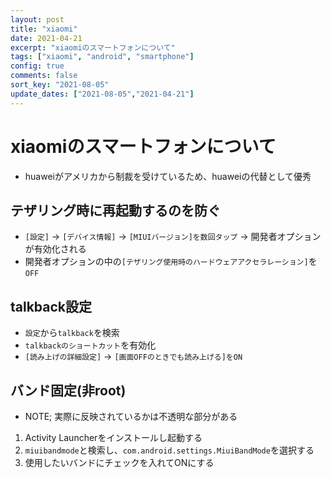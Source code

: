 ```yaml
---
layout: post
title: "xiaomi"
date: 2021-04-21
excerpt: "xiaomiのスマートフォンについて"
tags: ["xiaomi", "android", "smartphone"]
config: true
comments: false
sort_key: "2021-08-05"
update_dates: ["2021-08-05","2021-04-21"]
---
```


# xiaomiのスマートフォンについて
 - huaweiがアメリカから制裁を受けているため、huaweiの代替として優秀
	
## テザリング時に再起動するのを防ぐ
 - `[設定]` -> `[デバイス情報]` -> `[MIUIバージョン]を数回タップ` -> 開発者オプションが有効化される
 - 開発者オプションの中の`[テザリング使用時のハードウェアアクセラレーション]`を`OFF`
 

## talkback設定
 - `設定`から`talkback`を検索
 - `talkbackのショートカット`を有効化
 - `[読み上げの詳細設定]` -> `[画面OFFのときでも読み上げる]をON`


## バンド固定(非root)
 - NOTE; 実際に反映されているかは不透明な部分がある
 1. Activity Launcherをインストールし起動する
 2. `miuibandmode`と検索し、`com.android.settings.MiuiBandMode`を選択する
 3. 使用したいバンドにチェックを入れてONにする
